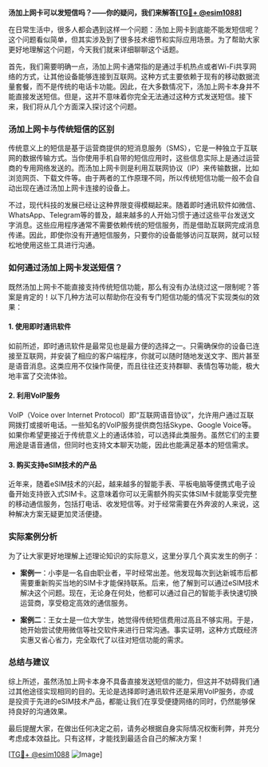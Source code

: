 **汤加上网卡可以发短信吗？——你的疑问，我们来解答[[TG💪+ @esim1088](https://t.me/s/esim1088)]**

在日常生活中，很多人都会遇到这样一个问题：汤加上网卡到底能不能发短信呢？这个问题看似简单，但其实涉及到了很多技术细节和实际应用场景。为了帮助大家更好地理解这个问题，今天我们就来详细聊聊这个话题。

首先，我们需要明确一点，汤加上网卡通常指的是通过手机热点或者Wi-Fi共享网络的方式，让其他设备能够连接到互联网。这种方式主要依赖于现有的移动数据流量套餐，而不是传统的电话卡功能。因此，在大多数情况下，汤加上网卡本身并不能直接发送短信。但是，这并不意味着你完全无法通过这种方式发送短信。接下来，我们将从几个方面深入探讨这个问题。

### 汤加上网卡与传统短信的区别

传统意义上的短信是基于运营商提供的短消息服务（SMS），它是一种独立于互联网的数据传输方式。当你使用手机自带的短信应用时，这些信息实际上是通过运营商的专用网络发送的。而汤加上网卡则是利用互联网协议（IP）来传输数据，比如浏览网页、下载文件等。由于两者的工作原理不同，所以传统短信功能一般不会自动出现在通过汤加上网卡连接的设备上。

不过，现代科技的发展已经让这种界限变得模糊起来。随着即时通讯软件如微信、WhatsApp、Telegram等的普及，越来越多的人开始习惯于通过这些平台发送文字消息。这些应用程序通常不需要依赖传统的短信服务，而是借助互联网完成消息传递。因此，即使你没有开通短信服务，只要你的设备能够访问互联网，就可以轻松地使用这些工具进行沟通。

### 如何通过汤加上网卡发送短信？

既然汤加上网卡不能直接支持传统短信功能，那么有没有办法绕过这一限制呢？答案是肯定的！以下几种方法可以帮助你在没有专门短信功能的情况下实现类似的效果：

#### 1. 使用即时通讯软件
如前所述，即时通讯软件是最常见也是最方便的选择之一。只需确保你的设备已连接至互联网，并安装了相应的客户端程序，你就可以随时随地发送文字、图片甚至是语音消息。这类应用不仅操作简便，而且往往还支持群聊、表情包等功能，极大地丰富了交流体验。

#### 2. 利用VoIP服务
VoIP（Voice over Internet Protocol）即“互联网语音协议”，允许用户通过互联网拨打或接听电话。一些知名的VoIP服务提供商包括Skype、Google Voice等。如果你希望更接近于传统意义上的通话体验，可以选择此类服务。虽然它们的主要用途是语音通信，但同时也支持文本聊天功能，因此也能满足基本的短信需求。

#### 3. 购买支持eSIM技术的产品
近年来，随着eSIM技术的兴起，越来越多的智能手表、平板电脑等便携式电子设备开始支持嵌入式SIM卡。这意味着你可以无需额外购买实体SIM卡就能享受完整的移动通信服务，包括打电话、收发短信等。对于经常需要在外奔波的人来说，这种解决方案无疑更加灵活便捷。

### 实际案例分析

为了让大家更好地理解上述理论知识的实际意义，这里分享几个真实发生的例子：

- **案例一**：小李是一名自由职业者，平时经常出差。他发现每次到达新城市后都需要重新购买当地的SIM卡才能保持联系。后来，他了解到可以通过eSIM技术解决这个问题。现在，无论身在何处，他都可以通过自己的智能手表快速切换运营商，享受稳定高效的通信服务。
  
- **案例二**：王女士是一位大学生，她觉得传统短信费用过高且不够实用。于是，她开始尝试使用微信等社交软件来进行日常沟通。事实证明，这种方式既经济实惠又省心省力，完全取代了以往对短信功能的需求。

### 总结与建议

综上所述，虽然汤加上网卡本身不具备直接发送短信的能力，但这并不妨碍我们通过其他途径实现相同的目的。无论是选择即时通讯软件还是采用VoIP服务，亦或是投资于先进的eSIM技术产品，都能让我们在享受便捷网络的同时，仍然能够保持良好的沟通效果。

最后提醒大家，在做出任何决定之前，请务必根据自身实际情况权衡利弊，并充分考虑成本效益比。只有这样，才能找到最适合自己的解决方案！

[[TG💪+ @esim1088](https://t.me/s/esim1088) ![Image](https://i.postimg.cc/4NQfJmqS/Snipaste-2025-05-13-00-14-12.png)]